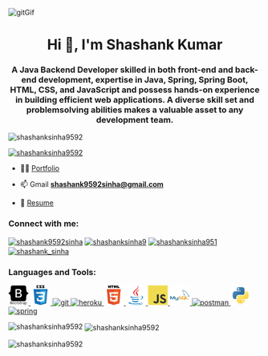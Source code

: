 ![gitGif](https://user-images.githubusercontent.com/102857782/230227927-1353a263-635c-4437-9b19-30901b3ae87b.gif)


<h1 align="center">Hi 👋, I'm Shashank Kumar</h1>
<h3 align="center">A Java Backend Developer skilled in both front-end
and back-end development, expertise in Java,
Spring, Spring Boot, HTML, CSS, and JavaScript and
possess hands-on experience in building efficient
web applications. A diverse skill set and problemsolving abilities makes a valuable asset to any
development team.
</h3>

<p align="left"> <img src="https://komarev.com/ghpvc/?username=shashanksinha9592&label=Profile%20views&color=0e75b6&style=flat" alt="shashanksinha9592" /> </p>

<p align="left"> <a href="https://github.com/ryo-ma/github-profile-trophy"><img src="https://github-profile-trophy.vercel.app/?username=shashanksinha9592" alt="shashanksinha9592" /></a> </p>

- 👨‍💻 [Portfolio](https://shashanksinha9592.github.io/)

- 📫 Gmail **shashank9592sinha@gmail.com**

- 📄 [Resume](https://drive.google.com/file/d/1Z7JnDSB9Hxzk7NPIkWnABZ5InF2uy54F/view?usp=share_link)

<h3 align="left">Connect with me:</h3>
<p align="left">
<a href="https://linkedin.com/in/shashank9592sinha" target="blank"><img align="center" src="https://raw.githubusercontent.com/rahuldkjain/github-profile-readme-generator/master/src/images/icons/Social/linked-in-alt.svg" alt="shashank9592sinha" height="30" width="40" /></a>
<a href="https://www.codechef.com/users/shashanksinha9" target="blank"><img align="center" src="https://cdn.jsdelivr.net/npm/simple-icons@3.1.0/icons/codechef.svg" alt="shashanksinha9" height="30" width="40" /></a>
<a href="https://www.hackerrank.com/shashanksinha951" target="blank"><img align="center" src="https://raw.githubusercontent.com/rahuldkjain/github-profile-readme-generator/master/src/images/icons/Social/hackerrank.svg" alt="shashanksinha951" height="30" width="40" /></a>
<a href="https://www.leetcode.com/shashank_sinha" target="blank"><img align="center" src="https://raw.githubusercontent.com/rahuldkjain/github-profile-readme-generator/master/src/images/icons/Social/leet-code.svg" alt="shashank_sinha" height="30" width="40" /></a>
</p>

<h3 align="left">Languages and Tools:</h3>
<p align="left"> <a href="https://getbootstrap.com" target="_blank" rel="noreferrer"> <img src="https://raw.githubusercontent.com/devicons/devicon/master/icons/bootstrap/bootstrap-plain-wordmark.svg" alt="bootstrap" width="40" height="40"/> </a> <a href="https://www.w3schools.com/css/" target="_blank" rel="noreferrer"> <img src="https://raw.githubusercontent.com/devicons/devicon/master/icons/css3/css3-original-wordmark.svg" alt="css3" width="40" height="40"/> </a> <a href="https://git-scm.com/" target="_blank" rel="noreferrer"> <img src="https://www.vectorlogo.zone/logos/git-scm/git-scm-icon.svg" alt="git" width="40" height="40"/> </a> <a href="https://heroku.com" target="_blank" rel="noreferrer"> <img src="https://www.vectorlogo.zone/logos/heroku/heroku-icon.svg" alt="heroku" width="40" height="40"/> </a> <a href="https://www.w3.org/html/" target="_blank" rel="noreferrer"> <img src="https://raw.githubusercontent.com/devicons/devicon/master/icons/html5/html5-original-wordmark.svg" alt="html5" width="40" height="40"/> </a> <a href="https://www.java.com" target="_blank" rel="noreferrer"> <img src="https://raw.githubusercontent.com/devicons/devicon/master/icons/java/java-original.svg" alt="java" width="40" height="40"/> </a> <a href="https://developer.mozilla.org/en-US/docs/Web/JavaScript" target="_blank" rel="noreferrer"> <img src="https://raw.githubusercontent.com/devicons/devicon/master/icons/javascript/javascript-original.svg" alt="javascript" width="40" height="40"/> </a> <a href="https://www.mysql.com/" target="_blank" rel="noreferrer"> <img src="https://raw.githubusercontent.com/devicons/devicon/master/icons/mysql/mysql-original-wordmark.svg" alt="mysql" width="40" height="40"/> </a> <a href="https://postman.com" target="_blank" rel="noreferrer"> <img src="https://www.vectorlogo.zone/logos/getpostman/getpostman-icon.svg" alt="postman" width="40" height="40"/> </a> <a href="https://www.python.org" target="_blank" rel="noreferrer"> <img src="https://raw.githubusercontent.com/devicons/devicon/master/icons/python/python-original.svg" alt="python" width="40" height="40"/> </a> <a href="https://spring.io/" target="_blank" rel="noreferrer"> <img src="https://www.vectorlogo.zone/logos/springio/springio-icon.svg" alt="spring" width="40" height="40"/> </a> </p>

<p><img align="left" src="https://github-readme-stats.vercel.app/api/top-langs?username=shashanksinha9592&show_icons=true&locale=en&layout=compact" alt="shashanksinha9592" /></p>

<p>&nbsp;<img align="center" src="https://github-readme-stats.vercel.app/api?username=shashanksinha9592&show_icons=true&locale=en" alt="shashanksinha9592" /></p>

<p><img align="center" src="https://github-readme-streak-stats.herokuapp.com/?user=shashanksinha9592&" alt="shashanksinha9592" /></p>

